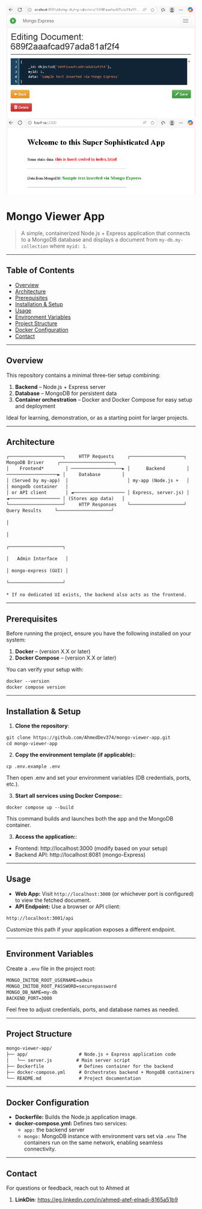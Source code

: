 ![mongo-viewer-app Architecture](mongo-express.png)
![mongo-viewer-app Architecture](my-app.png)

# Mongo Viewer App

> A simple, containerized Node.js + Express application that connects to a MongoDB database and displays a document from `my-db.my-collection` where `myid: 1`.

---

## Table of Contents

- [Overview](#overview)  
- [Architecture](#architecture)  
- [Prerequisites](#prerequisites)  
- [Installation & Setup](#installation--setup)  
- [Usage](#usage)  
- [Environment Variables](#environment-variables)  
- [Project Structure](#project-structure)  
- [Docker Configuration](#docker-configuration)  
- [Contact](#contact)  

---

## Overview

This repository contains a minimal three-tier setup combining:

1. **Backend** – Node.js + Express server  
2. **Database** – MongoDB for persistent data  
3. **Container orchestration** – Docker and Docker Compose for easy setup and deployment

Ideal for learning, demonstration, or as a starting point for larger projects.

---

## Architecture

```plaintext
┌────────────────────┐     HTTP Requests     ┌────────────────────┐     MongoDB Driver     ┌────────────────────┐
│    Frontend*        │ ───────────────────► │      Backend        │ ───────────────────► │     Database        │
│ (Served by my-app)  │                      │ my-app (Node.js +   │                      │ mongodb container   │
│ or API client       │ ◄─────────────────── │ Express, server.js) │ ◄─────────────────── │ (Stores app data)   │
└────────────────────┘     HTTP Responses    └────────────────────┘     Query Results     └────────────────────┘
                                                                                                   │
                                                                                                   │
                                                                                     ┌────────────────────┐
                                                                                     │   Admin Interface   │
                                                                                     │ mongo-express (GUI) │
                                                                                     └────────────────────┘

* If no dedicated UI exists, the backend also acts as the frontend.

```

---

## Prerequisites

Before running the project, ensure you have the following installed on your system:

1. **Docker** – (version X.X or later)
2. **Docker Compose** – (version X.X or later)

You can verify your setup with:

```plaintext
docker --version
docker compose version
```

---

## Installation & Setup

1. **Clone the repository**:
```plaintext
git clone https://github.com/AhmedDev374/mongo-viewer-app.git
cd mongo-viewer-app
```

2. **Copy the environment template (if applicable):**:
```plaintext
cp .env.example .env
```
Then open .env and set your environment variables (DB credentials, ports, etc.).

3. **Start all services using Docker Compose:**:
```plaintext
docker compose up --build
```
This command builds and launches both the app and the MongoDB container.

3. **Access the application:**:
- Frontend: http://localhost:3000 (modify based on your setup)
- Backend API: http://localhost:8081 (mongo-Express)

---

## Usage

- **Web App:** Visit ```http://localhost:3000``` (or whichever port is configured) to view the fetched document.
- **API Endpoint:** Use a browser or API client:
```plaintext
http://localhost:3001/api
```
Customize this path if your application exposes a different endpoint.

---

## Environment Variables

Create a ```.env``` file in the project root:

```plaintext
MONGO_INITDB_ROOT_USERNAME=admin
MONGO_INITDB_ROOT_PASSWORD=securepassword
MONGO_DB_NAME=my-db
BACKEND_PORT=3000
```
Feel free to adjust credentials, ports, and database names as needed.

---

## Project Structure
```plaintext
mongo-viewer-app/
├── app/                   # Node.js + Express application code
│   └── server.js         # Main server script
├── Dockerfile             # Defines container for the backend
├── docker-compose.yml     # Orchestrates backend + MongoDB containers
└── README.md              # Project documentation
```
---

## Docker Configuration

- **Dockerfile:** Builds the Node.js application image.
- **docker-compose.yml:** Defines two services:
  - ```app:``` the backend server
  - ```mongo:``` MongoDB instance with environment vars set via ```.env```
The containers run on the same network, enabling seamless connectivity.

---

## Contact

For questions or feedback, reach out to Ahmed at

1. **LinkDin**: https://eg.linkedin.com/in/ahmed-atef-elnadi-8165a51b9


